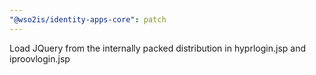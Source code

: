 ```yaml
---
"@wso2is/identity-apps-core": patch
---
```


Load JQuery from the internally packed distribution in hyprlogin.jsp and iproovlogin.jsp

